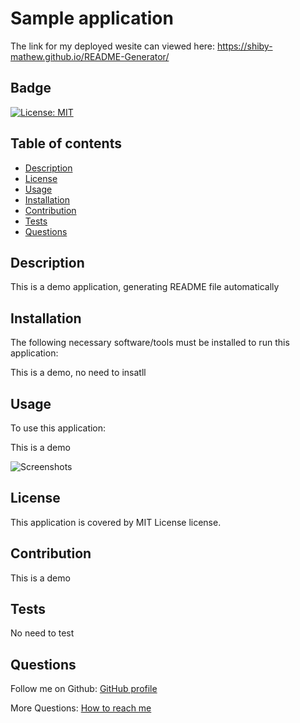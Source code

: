 

#  Sample application

The link for my deployed wesite can viewed here:
https://shiby-mathew.github.io/README-Generator/

## Badge

[![License: MIT](https://img.shields.io/badge/License-MIT-yellow.svg)](https://opensource.org/licenses/MIT)

## Table of contents

- [Description](#description)
- [License](#license)
- [Usage](#usage)
- [Installation](#installation)
- [Contribution](#contribution)
- [Tests](#tests)
- [Questions](#questions)


## Description

This is a demo application, generating README file automatically

## Installation

The following necessary software/tools must be installed to run this application:

This is a demo, no need to insatll


## Usage

To use this application:

This is a demo

![Screenshots](path)

## License

This application is covered by MIT License license.

## Contribution

This is a demo

## Tests

No need to test

## Questions

Follow me on Github: [GitHub profile ](https://github.com/shiby-ajay)
<br/>

More Questions: [How to reach me ](example@gmail.com)
      